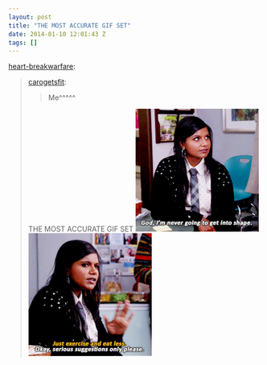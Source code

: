 ```yaml
---
layout: post
title: "THE MOST ACCURATE GIF SET"
date: 2014-01-10 12:01:43 Z
tags: []
---
```

[heart-breakwarfare](http://heart-breakwarfare.tumblr.com/post/72852083114/carogetsfit-me-the-most-accurate-gif-set):

> [carogetsfit](http://carogetsfit.tumblr.com/post/72847925012):
> 
> > Me^^^^^
> 
> THE MOST ACCURATE GIF SET
![](/media/2014/01/72862566602_0.gif)
![](/media/2014/01/72862566602_1.gif)
